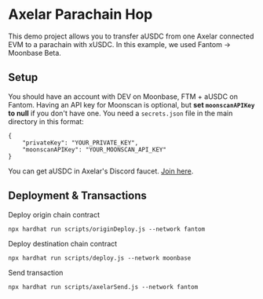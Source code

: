 # Axelar Parachain Hop

This demo project allows you to transfer aUSDC from one Axelar connected EVM 
to a parachain with xUSDC. In this example, we used Fantom -> Moonbase Beta.

## Setup

You should have an account with DEV on Moonbase, FTM + aUSDC on Fantom.
Having an API key for Moonscan is optional, but **set `moonscanAPIKey` to null** if you don't have one.
You need a `secrets.json` file in the main directory in this format:
```
{
    "privateKey": "YOUR_PRIVATE_KEY",
    "moonscanAPIKey": "YOUR_MOONSCAN_API_KEY"
}
```

You can get aUSDC in Axelar's Discord faucet. [Join here](https://discord.com/invite/aRZ3Ra6f7D).

## Deployment & Transactions

Deploy origin chain contract
```
npx hardhat run scripts/originDeploy.js --network fantom
```

Deploy destination chain contract
```
npx hardhat run scripts/deploy.js --network moonbase
```

Send transaction
```
npx hardhat run scripts/axelarSend.js --network fantom
```